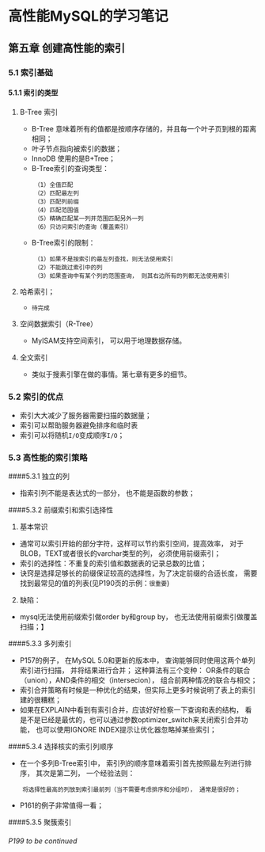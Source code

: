 # 高性能MySQL的学习笔记

## 第五章 创建高性能的索引
### 5.1 索引基础
#### 5.1.1 索引的类型
1. B-Tree 索引
    - B-Tree 意味着所有的值都是按顺序存储的，并且每一个叶子页到根的距离相同；
    - 叶子节点指向被索引的数据；
    - InnoDB 使用的是B+Tree；
    - B-Tree索引的查询类型：
    ~~~
        （1）全值匹配
        （2）匹配最左列
        （3）匹配列前缀
        （4）匹配范围值
        （5）精确匹配某一列并范围匹配另外一列
        （6）只访问索引的查询（覆盖索引）
    ~~~
    - B-Tree索引的限制：
    ~~~
        （1）如果不是按索引的最左列查找，则无法使用索引
        （2）不能跳过索引中的列
        （3）如果查询中有某个列的范围查询， 则其右边所有的列都无法使用索引
    ~~~

2. 哈希索引；
    - `待完成`

3. 空间数据索引（R-Tree）
    - MyISAM支持空间索引， 可以用于地理数据存储。

4. 全文索引
    - 类似于搜素引擎在做的事情。第七章有更多的细节。

### 5.2 索引的优点
- 索引大大减少了服务器需要扫描的数据量；
- 索引可以帮助服务器避免排序和临时表
- 索引可以将随机`I/O`变成顺序`I/O`；

### 5.3 高性能的索引策略
####5.3.1 独立的列
- 指索引列不能是表达式的一部分， 也不能是函数的参数；

####5.3.2 前缀索引和索引选择性
1. 基本常识
- 通常可以索引开始的部分字符，这样可以节约索引空间，提高效率， 对于BLOB，TEXT或者很长的varchar类型的列， 必须使用前缀索引；
- 索引的选择性：不重复的索引值和数据表的记录总数的比值；
- 诀窍是选择足够长的前缀保证较高的选择性，为了决定前缀的合适长度， 需要找到最常见的值的列表(见P190页的示例：`很重要`)

2. 缺陷：
- mysql无法使用前缀索引做order by和group by， 也无法使用前缀索引做覆盖扫描；】 

####5.3.3 多列索引
- P157的例子， 在MySQL 5.0和更新的版本中， 查询能够同时使用这两个单列索引进行扫描， 并将结果进行合并； 这种算法有三个变种： OR条件的联合（union），AND条件的相交（intersecion）， 组合前两种情况的联合与相交；
- 索引合并策略有时候是一种优化的结果，但实际上更多时候说明了表上的索引建的很糟糕；
- 如果在EXPLAIN中看到有索引合并，应该好好检察一下查询和表的结构， 看是不是已经是最优的，也可以通过参数optimizer_switch来关闭索引合并功能， 也可以使用IGNORE INDEX提示让优化器忽略掉某些索引；

####5.3.4 选择核实的索引列顺序
- 在一个多列B-Tree索引中， 索引列的顺序意味着索引首先按照最左列进行排序， 其次是第二列， 一个经验法则：
~~~
    将选择性最高的列放到索引最前列（当不需要考虑排序和分组时）， 通常是很好的；
~~~
- P161的例子非常值得一看；

####5.3.5 聚簇索引


###### P199 to be continued
